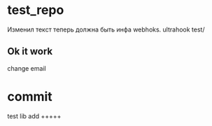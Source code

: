 # test_repo
Изменил текст теперь должна быть инфа webhoks.
ultrahook test/
## Ok it work
change email 
# commit 
test 
lib add +++++


